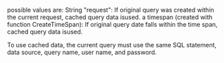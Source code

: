 possible values are:
String "request": If original query was created within the current request, cached query data isused.
a timespan (created with function CreateTimeSpan): If original query date falls within the time span, cached query data isused.

To use cached data, the current query must use the same SQL statement, data source, query name, user name, and password.